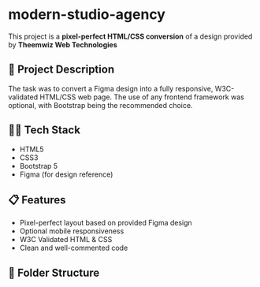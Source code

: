 # modern-studio-agency

This project is a **pixel-perfect HTML/CSS conversion** of a design provided by **Theemwiz Web Technologies**
## 🚀 Project Description

The task was to convert a Figma design into a fully responsive, W3C-validated HTML/CSS web page. The use of any frontend framework was optional, with Bootstrap being the recommended choice.

## 🧑‍💻 Tech Stack

- HTML5
- CSS3
- Bootstrap 5 
- Figma (for design reference)

## 📋 Features

- Pixel-perfect layout based on provided Figma design
- Optional mobile responsiveness 
- W3C Validated HTML & CSS
- Clean and well-commented code

## 📁 Folder Structure

